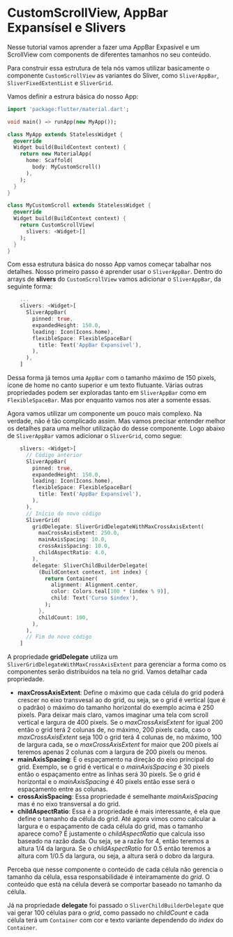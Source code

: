 # CustomScrollView, AppBar Expansísel e Slivers

Nesse tutorial vamos aprender a fazer uma AppBar Expasível e um ScrollView com components de diferentes tamanhos no seu conteúdo. 

Para construir essa estrutura de tela nós vamos utilizar basicamente o componente `CustomScrollView` as variantes do Sliver, como `SliverAppBar`, `SliverFixedExtentList` e `SliverGrid`.

Vamos definir a estrura básica do nosso App:

```dart
import 'package:flutter/material.dart';

void main() => runApp(new MyApp());

class MyApp extends StatelessWidget {
  @override
  Widget build(BuildContext context) {
    return new MaterialApp(
      home: Scaffold(
        body: MyCustomScroll()
      ),
    );
  }
}

class MyCustomScroll extends StatelessWidget {
  @override
  Widget build(BuildContext context) {
    return CustomScrollView(
      slivers: <Widget>[]  
    );
  }
}
```

Com essa estrutura básica do nosso App vamos começar tabalhar nos detalhes. Nosso primeiro passo é aprender usar o `SliverAppBar`. Dentro do arrays de __slivers__ do `CustomScrollView` vamos adicionar o `SliverAppBar`, da seguinte forma:

```dart
    ...
    slivers: <Widget>[
      SliverAppBar(
        pinned: true,
        expandedHeight: 150.0,
        leading: Icon(Icons.home),
        flexibleSpace: FlexibleSpaceBar(
          title: Text('AppBar Expansível'),
        ),
      ),
    ]
```
Dessa forma já temos uma `AppBar` com o tamanho máximo de 150 pixels, ícone de home no canto superior e um texto flutuante. Várias outras propriedades podem ser exploradas tanto em `SliverAppBar` como em `FlexibleSpaceBar`. Mas por enquanto vamos nos ater a somente essas.

Agora vamos utilizar um componente um pouco mais complexo. Na verdade, não é tão complicado assim. Mas vamos precisar entender melhor os detalhes para uma melhor utilização do desse componente. Logo abaixo de `SliverAppBar` vamos adicionar o `SliverGrid`, como segue:

```dart
    slivers: <Widget>[
      // Código anterior
      SliverAppBar(
        pinned: true,
        expandedHeight: 150.0,
        leading: Icon(Icons.home),
        flexibleSpace: FlexibleSpaceBar(
          title: Text('AppBar Expansível'),
        ),
      ),
      // Início do novo código
      SliverGrid(
        gridDelegate: SliverGridDelegateWithMaxCrossAxisExtent(
          maxCrossAxisExtent: 250.0,
          mainAxisSpacing: 10.0,
          crossAxisSpacing: 10.0,
          childAspectRatio: 4.0,
        ),
        delegate: SliverChildBuilderDelegate(
          (BuildContext context, int index) {
            return Container(
              alignment: Alignment.center,
              color: Colors.teal[100 * (index % 9)],
              child: Text('Curso $index'),
            );
          },
          childCount: 100,
        ),
      ),
      // Fim do novo código
    ]
```
A propriedade __gridDelegate__ utiliza um `SliverGridDelegateWithMaxCrossAxisExtent` para gerenciar a forma como os componentes serão distribuidos na tela no grid. Vamos detalhar cada propriedade.

- __maxCrossAxisExtent__: Define o máximo que cada célula do grid poderá crescer no eixo transvesal ao do grid, ou seja, se o grid é vertical (que é o padrão) o máximo do tamanho horizontal do exemplo acima é 250 pixels. Para deixar mais claro, vamos imaginar uma tela com scroll vertical e largura de 400 pixels. Se o _maxCrossAxisExtent_ for igual 200 então o grid terá 2 colunas de, no máximo, 200 pixels cada, caso o _maxCrossAxisExtent_ seja 100 o grid terá 4 colunas de, no máximo, 100 de largura cada, se o _maxCrossAxisExtent_ for maior que 200 pixels aí teremos apenas 2 colunas com a largura de 200 pixels ou menos.
- __mainAxisSpacing__: É o espaçamento na direção do eixo principal do grid. Exemplo, se o grid é vertical e o _mainAxisSpacing_ é 30 pixels então o espaçamento entre as linhas será 30 pixels. Se o grid é horizontal e o _mainAxisSpacing_ é 40 pixels então esse será o espaçamento entre as colunas.
- __crossAxisSpacing__: Essa propriedade é semelhante _mainAxisSpacing_ mas é no eixo transversal a do grid.
- __childAspectRatio__: Essa é a propriedade é mais interessante, é ela que define o tamanho da célula do grid. Até agora vimos como calcular a largura e o espaçamento de cada célula do grid, mas o tamanho aparece como? É justamente o _childAspectRatio_ que calcula isso baseado na razão dada. Ou seja, se a razão for 4, então teremos a altura 1/4 da largura. Se o _childAspectRatio_ for 0.5 então teremos a altura com 1/0.5 da largura, ou seja, a altura será o dobro da largura.

Perceba que nesse componente o conteúdo de cada célula não gerencia o tamanho da célula, essa responsabilidade é inteiramamente do _grid_. O conteúdo que está na célula deverá se comportar baseado no tamanho da célula.

Já na propriedade __delegate__ foi passado o `SliverChildBuilderDelegate` que vai gerar 100 células para o _grid_, como passado no _childCount_ e cada célula terá um `Container` com cor e texto variante dependendo do _index_ do `Container`.
